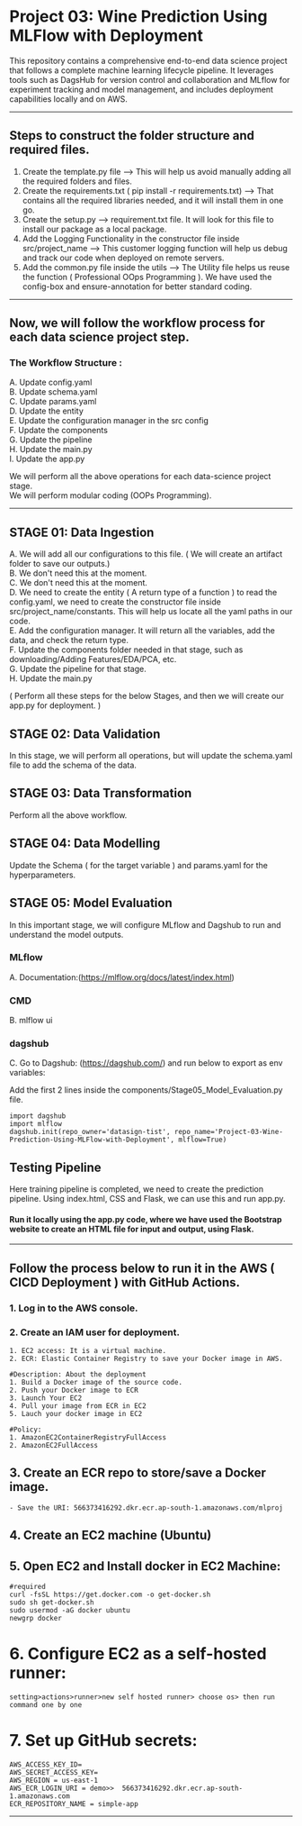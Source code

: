 # Project 03: Wine Prediction Using MLFlow with Deployment

This repository contains a comprehensive end-to-end data science project that follows a complete machine learning lifecycle pipeline. It leverages tools such as DagsHub for version control and collaboration and MLflow for experiment tracking and model management, and includes deployment capabilities locally and on AWS.

------------------------------------------------------------------------------------------------------------
## Steps to construct the folder structure and required files.

1. Create the template.py file --> This will help us avoid manually adding all the required folders and files.
2. Create the requirements.txt ( pip install -r requirements.txt) --> That contains all the required libraries needed, and it will install them in one go.
3. Create the setup.py --> requirement.txt file. It will look for this file to install our package as a local package.
4. Add the Logging Functionality in the constructor file inside src/project_name --> This customer logging function will help us debug and track our code when deployed on remote servers.
5. Add the common.py file inside the  utils --> The Utility file helps us reuse the function ( Professional OOps Programming ). We have used the config-box and ensure-annotation for better standard coding.

------------------------------------------------------------------------------------------------------------

## Now, we will follow the workflow process for each data science project step.

### The Workflow Structure :
A.  Update config.yaml  
B.  Update schema.yaml  
C.  Update params.yaml  
D.  Update the entity  
E.  Update the configuration manager in the src config  
F.  Update the components  
G.  Update the pipeline  
H.  Update the main.py  
I.  Update the app.py  

We will perform all the above operations for each data-science project stage.  
We will perform modular coding (OOPs Programming).

------------------------------------------------------------------------------------------------------------

## STAGE 01: Data Ingestion 

A. We will add all our configurations to this file. ( We will create an artifact folder to save our outputs.)  
B. We don't need this at the moment.  
C. We don't need this at the moment.  
D. We need to create the entity ( A return type of a function ) to read the config.yaml, we need to create the constructor file inside src/project_name/constants. This will help us locate all the yaml paths in our code.  
E. Add the configuration manager. It will return all the variables, add the data, and check the return type.  
F. Update the components folder needed in that stage, such as downloading/Adding Features/EDA/PCA, etc.  
G. Update the pipeline for that stage.  
H. Update the main.py

( Perform all these steps for the below Stages, and then we will create our app.py for deployment. )

## STAGE 02: Data Validation

In this stage, we will perform all operations, but will update the schema.yaml file to add the schema of the data.

## STAGE 03: Data Transformation

Perform all the above workflow.

## STAGE 04: Data Modelling

Update the Schema ( for the target variable ) and params.yaml for the hyperparameters. 

## STAGE 05: Model Evaluation

In this important stage, we will configure MLflow and Dagshub to run and understand the model outputs. 

### MLflow 
A. Documentation:(https://mlflow.org/docs/latest/index.html)
### CMD
B. mlflow ui
### dagshub
C. Go to Dagshub: (https://dagshub.com/) and run below to export as env variables:

Add the first 2 lines inside the components/Stage05_Model_Evaluation.py file.

```
import dagshub
import mlflow
dagshub.init(repo_owner='datasign-tist', repo_name='Project-03-Wine-Prediction-Using-MLFlow-with-Deployment', mlflow=True)
```
## Testing Pipeline
Here training pipeline is completed, we need to create the prediction pipeline.
Using index.html, CSS and Flask, we can use this and run app.py.

#### Run it locally using the app.py code, where we have used the Bootstrap website to create an HTML file for input and output, using Flask.
------------------------------------------------------------------------------------------------------------

## Follow the process below to run it in the AWS ( CICD Deployment ) with GitHub Actions.

### 1. Log in to the AWS console.
### 2. Create an IAM user for deployment.

	1. EC2 access: It is a virtual machine.
	2. ECR: Elastic Container Registry to save your Docker image in AWS.

	#Description: About the deployment
	1. Build a Docker image of the source code.
	2. Push your Docker image to ECR
	3. Launch Your EC2 
	4. Pull your image from ECR in EC2
	5. Lauch your docker image in EC2

	#Policy:
	1. AmazonEC2ContainerRegistryFullAccess
	2. AmazonEC2FullAccess

## 3. Create an ECR repo to store/save a Docker image.
    - Save the URI: 566373416292.dkr.ecr.ap-south-1.amazonaws.com/mlproj
	
## 4. Create an EC2 machine (Ubuntu) 
## 5. Open EC2 and Install docker in EC2 Machine:
	
	
	#required
	curl -fsSL https://get.docker.com -o get-docker.sh
	sudo sh get-docker.sh
	sudo usermod -aG docker ubuntu
	newgrp docker
	
# 6. Configure EC2 as a self-hosted runner:
    setting>actions>runner>new self hosted runner> choose os> then run command one by one

# 7. Set up GitHub secrets:

    AWS_ACCESS_KEY_ID=
    AWS_SECRET_ACCESS_KEY=
    AWS_REGION = us-east-1
    AWS_ECR_LOGIN_URI = demo>>  566373416292.dkr.ecr.ap-south-1.amazonaws.com
    ECR_REPOSITORY_NAME = simple-app

------------------------------------------------------------------------------------------------------------


























